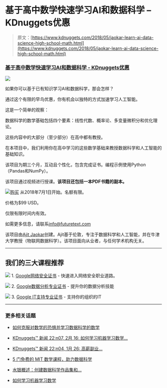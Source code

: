 # 基于高中数学快速学习AI和数据科学 – KDnuggets优惠

> 原文：[https://www.kdnuggets.com/2018/05/jaokar-learn-ai-data-science-high-school-math.html](https://www.kdnuggets.com/2018/05/jaokar-learn-ai-data-science-high-school-math.html)

### [基于高中数学快速学习AI和数据科学 - KDnuggets优惠](http://www.opengardensblog.futuretext.com/archives/2018/05/learn-ai-and-data-science-rapidly-based-only-on-high-school-math.html)

[![](../Images/80abe05d12d1ce107b684f9dc989d4f6.png)](http://www.opengardensblog.futuretext.com/archives/2018/05/learn-ai-and-data-science-rapidly-based-only-on-high-school-math.html)

如果你可以基于已有知识学习AI和数据科学，那会怎样？

通过这个有限的早鸟优惠，你有机会以独特的方式加速学习人工智能。

这是一个简单的观察：

数据科学的数学基础包括四个要素：线性代数、概率论、多变量微积分和优化理论。

这些内容中的大部分（至少部分）在高中都有教授。

在本项目中，我们利用你在高中学习的这些数学基础来教授数据科学和人工智能的基础知识。

该项目为期三个月，互动且个性化，包含完成证书。编程示例使用Python（Pandas和NumPy）。

该项目通过视频进行授课。**该项目还包括一本PDF书籍的副本。**

[![购买](../Images/ede392afcbf55a121a6ec3e7131f6e1a.png)](http://www.opengardensblog.futuretext.com/archives/2018/05/learn-ai-and-data-science-rapidly-based-only-on-high-school-math.html) 从2018年7月1日开始。名额有限。

价格为$99 USD。

仅限有限时间内有效。

如需更多信息，请联系[info@futuretext.com](mailto:info@futuretext.com)

该项目由[Ajit Jaokar](https://www.linkedin.com/in/ajitjaokar/)创建。Ajit基于伦敦，专注于数据科学和人工智能，并在牛津大学教授（物联网数据科学）。该项目面向从业者，与任何学术机构无关。

* * *

## 我们的三大课程推荐

![](../Images/0244c01ba9267c002ef39d4907e0b8fb.png) 1\. [Google网络安全证书](https://www.kdnuggets.com/google-cybersecurity) - 快速进入网络安全职业道路。

![](../Images/e225c49c3c91745821c8c0368bf04711.png) 2\. [Google数据分析专业证书](https://www.kdnuggets.com/google-data-analytics) - 提升你的数据分析技能

![](../Images/0244c01ba9267c002ef39d4907e0b8fb.png) 3\. [Google IT支持专业证书](https://www.kdnuggets.com/google-itsupport) - 支持你的组织的IT

* * *

### 更多相关话题

+   [如何克服对数学的恐惧并学习数据科学的数学](https://www.kdnuggets.com/2021/03/overcome-fear-learn-math-data-science.html)

+   [KDnuggets™ 新闻 22:n07, 2月 16: 如何学习机器学习数学…](https://www.kdnuggets.com/2022/n07.html)

+   [KDnuggets™ 新闻 22:n04, 1月 26: 高薪副业…](https://www.kdnuggets.com/2022/n04.html)

+   [5 门免费的 MIT 数学课程，助力数据科学](https://www.kdnuggets.com/5-free-mit-courses-to-learn-math-for-data-science)

+   [水银概述：创建数据科学作品集和…](https://www.kdnuggets.com/2022/05/overview-mercury-creating-data-science-portfolio-notebook-based-webapps.html)

+   [如何学习机器学习数学](https://www.kdnuggets.com/2022/02/learn-math-machine-learning.html)
